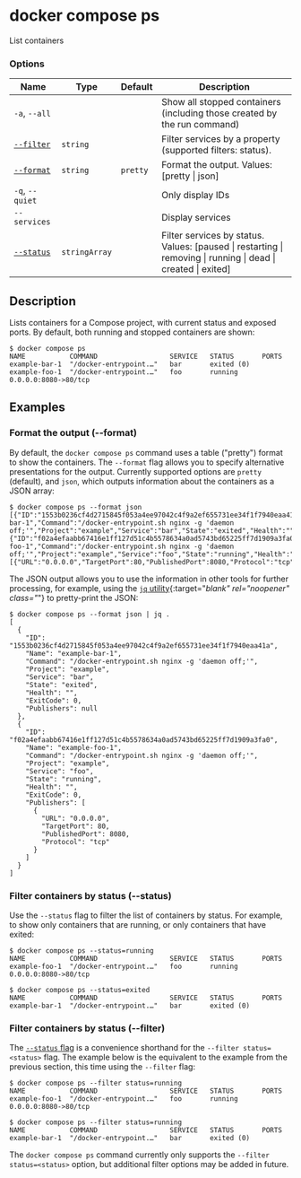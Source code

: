 # docker compose ps

<!---MARKER_GEN_START-->
List containers

### Options

| Name | Type | Default | Description |
| --- | --- | --- | --- |
| `-a`, `--all` |  |  | Show all stopped containers (including those created by the run command) |
| [`--filter`](#filter) | `string` |  | Filter services by a property (supported filters: status). |
| [`--format`](#format) | `string` | `pretty` | Format the output. Values: [pretty \| json] |
| `-q`, `--quiet` |  |  | Only display IDs |
| `--services` |  |  | Display services |
| [`--status`](#status) | `stringArray` |  | Filter services by status. Values: [paused \| restarting \| removing \| running \| dead \| created \| exited] |


<!---MARKER_GEN_END-->

## Description

Lists containers for a Compose project, with current status and exposed ports.
By default, both running and stopped containers are shown:

```console
$ docker compose ps
NAME           COMMAND                  SERVICE   STATUS       PORTS
example-bar-1  "/docker-entrypoint.…"   bar       exited (0)
example-foo-1  "/docker-entrypoint.…"   foo       running      0.0.0.0:8080->80/tcp
```

## Examples

### <a name="format"></a> Format the output (--format)

By default, the `docker compose ps` command uses a table ("pretty") format to
show the containers. The `--format` flag allows you to specify alternative
presentations for the output. Currently supported options are `pretty` (default),
and `json`, which outputs information about the containers as a JSON array:

```console
$ docker compose ps --format json
[{"ID":"1553b0236cf4d2715845f053a4ee97042c4f9a2ef655731ee34f1f7940eaa41a","Name":"example-bar-1","Command":"/docker-entrypoint.sh nginx -g 'daemon off;'","Project":"example","Service":"bar","State":"exited","Health":"","ExitCode":0,"Publishers":null},{"ID":"f02a4efaabb67416e1ff127d51c4b5578634a0ad5743bd65225ff7d1909a3fa0","Name":"example-foo-1","Command":"/docker-entrypoint.sh nginx -g 'daemon off;'","Project":"example","Service":"foo","State":"running","Health":"","ExitCode":0,"Publishers":[{"URL":"0.0.0.0","TargetPort":80,"PublishedPort":8080,"Protocol":"tcp"}]}]
```

The JSON output allows you to use the information in other tools for further
processing, for example, using the [`jq` utility](https://stedolan.github.io/jq/){:target="_blank" rel="noopener" class="_"}
to pretty-print the JSON:

```console
$ docker compose ps --format json | jq .
[
  {
    "ID": "1553b0236cf4d2715845f053a4ee97042c4f9a2ef655731ee34f1f7940eaa41a",
    "Name": "example-bar-1",
    "Command": "/docker-entrypoint.sh nginx -g 'daemon off;'",
    "Project": "example",
    "Service": "bar",
    "State": "exited",
    "Health": "",
    "ExitCode": 0,
    "Publishers": null
  },
  {
    "ID": "f02a4efaabb67416e1ff127d51c4b5578634a0ad5743bd65225ff7d1909a3fa0",
    "Name": "example-foo-1",
    "Command": "/docker-entrypoint.sh nginx -g 'daemon off;'",
    "Project": "example",
    "Service": "foo",
    "State": "running",
    "Health": "",
    "ExitCode": 0,
    "Publishers": [
      {
        "URL": "0.0.0.0",
        "TargetPort": 80,
        "PublishedPort": 8080,
        "Protocol": "tcp"
      }
    ]
  }
]
```

### <a name="status"></a> Filter containers by status (--status)

Use the `--status` flag to filter the list of containers by status. For example,
to show only containers that are running, or only containers that have exited:

```console
$ docker compose ps --status=running
NAME           COMMAND                  SERVICE   STATUS       PORTS
example-foo-1  "/docker-entrypoint.…"   foo       running      0.0.0.0:8080->80/tcp

$ docker compose ps --status=exited
NAME           COMMAND                  SERVICE   STATUS       PORTS
example-bar-1  "/docker-entrypoint.…"   bar       exited (0)
```

### <a name="filter"></a> Filter containers by status (--filter)

The [`--status` flag](#status) is a convenience shorthand for the `--filter status=<status>`
flag. The example below is the equivalent to the example from the previous section,
this time using the `--filter` flag:

```console
$ docker compose ps --filter status=running
NAME           COMMAND                  SERVICE   STATUS       PORTS
example-foo-1  "/docker-entrypoint.…"   foo       running      0.0.0.0:8080->80/tcp

$ docker compose ps --filter status=running
NAME           COMMAND                  SERVICE   STATUS       PORTS
example-bar-1  "/docker-entrypoint.…"   bar       exited (0)
```

The `docker compose ps` command currently only supports the `--filter status=<status>`
option, but additional filter options may be added in future.
